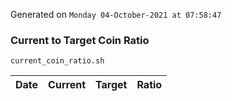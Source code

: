 Generated on `Monday 04-October-2021 at 07:58:47`

### Current to Target Coin Ratio
`current_coin_ratio.sh`

Date|Current|Target|Ratio
---|---|---|---

